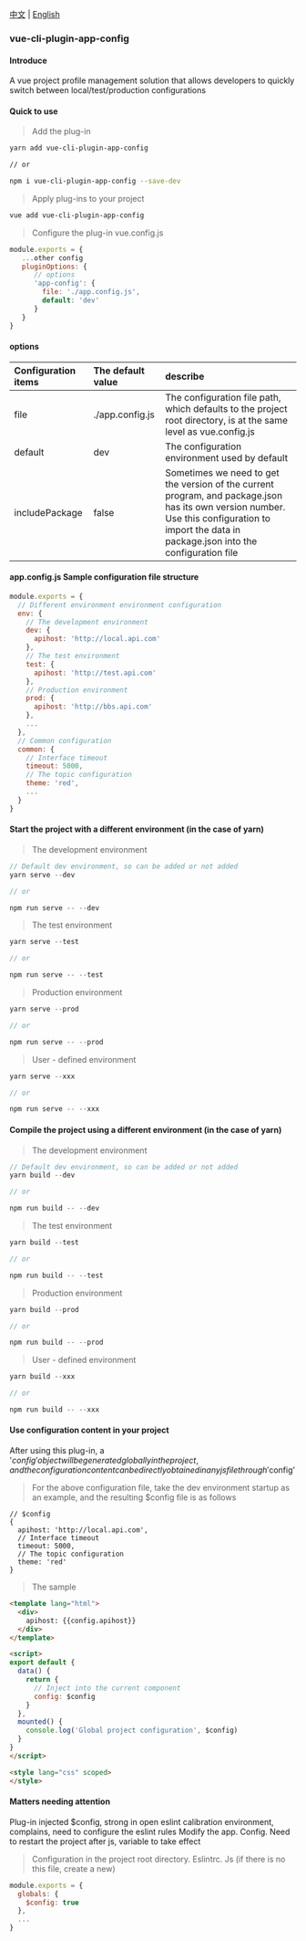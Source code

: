 [中文](https://github.com/Ivorzk/vue-cli-plugin-app-config/wiki/doc_zh) | [English](https://github.com/Ivorzk/vue-cli-plugin-app-config/wiki/doc_en)

### vue-cli-plugin-app-config

#### Introduce

A vue project profile management solution that allows developers to quickly switch between local/test/production configurations

#### Quick to use

> Add the plug-in

```sh
yarn add vue-cli-plugin-app-config

// or

npm i vue-cli-plugin-app-config --save-dev
```

> Apply plug-ins to your project

```sh
vue add vue-cli-plugin-app-config
```

> Configure the plug-in vue.config.js

```js
module.exports = {
   ...other config
   pluginOptions: {
      // options
      'app-config': {
        file: './app.config.js',
        default: 'dev'
      }
   }
}
```

#### options

| Configuration items     | The default value            | describe        |
| :------ | :------------- | :-------- |
| file    | ./app.config.js | The configuration file path, which defaults to the project root directory, is at the same level as vue.config.js    |
| default | dev            | The configuration environment used by default |
| includePackage | false            | Sometimes we need to get the version of the current program, and package.json has its own version number. Use this configuration to import the data in package.json into the configuration file |

#### app.config.js Sample configuration file structure

```js
module.exports = {
  // Different environment environment configuration
  env: {
    // The development environment
    dev: {
      apihost: 'http://local.api.com'
    },
    // The test environment
    test: {
      apihost: 'http://test.api.com'
    },
    // Production environment
    prod: {
      apihost: 'http://bbs.api.com'
    },
    ...
  },
  // Common configuration
  common: {
    // Interface timeout
    timeout: 5000,
    // The topic configuration
    theme: 'red',
    ...
  }
}
```

#### Start the project with a different environment (in the case of yarn)

> The development environment

```js
// Default dev environment, so can be added or not added
yarn serve --dev

// or

npm run serve -- --dev
```

> The test environment

```js
yarn serve --test

// or

npm run serve -- --test
```

> Production environment

```js
yarn serve --prod

// or

npm run serve -- --prod
```

> User - defined environment

```js
yarn serve --xxx

// or

npm run serve -- --xxx
```

#### Compile the project using a different environment (in the case of yarn)

> The development environment

```js
// Default dev environment, so can be added or not added
yarn build --dev

// or

npm run build -- --dev
```

> The test environment

```js
yarn build --test

// or

npm run build -- --test
```

> Production environment

```js
yarn build --prod

// or

npm run build -- --prod
```

> User - defined environment

```js
yarn build --xxx

// or

npm run build -- --xxx
```

#### Use configuration content in your project

After using this plug-in, a '$config' object will be generated globally in the project, and the configuration content can be directly obtained in any js file through '$config'

> For the above configuration file, take the dev environment startup as an example, and the resulting $config file is as follows

```
// $config
{
  apihost: 'http://local.api.com',
  // Interface timeout
  timeout: 5000,
  // The topic configuration
  theme: 'red'
}
```

> The sample

```html
<template lang="html">
  <div>
    apihost: {{config.apihost}}
  </div>
</template>

<script>
export default {
  data() {
    return {
      // Inject into the current component
      config: $config
    }
  },
  mounted() {
    console.log('Global project configuration', $config)
  }
}
</script>

<style lang="css" scoped>
</style>
```


#### Matters needing attention

Plug-in injected $config, strong in open eslint calibration environment, complains, need to configure the eslint rules
Modify the app. Config. Need to restart the project after js, variable to take effect

> Configuration in the project root directory. Eslintrc. Js (if there is no this file, create a new)

```js
module.exports = {
  globals: {
    $config: true
  },
  ...
}
```
